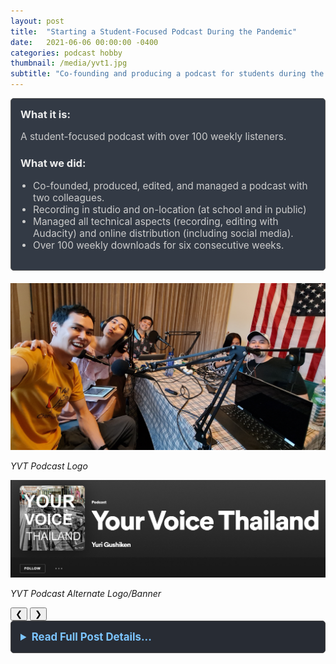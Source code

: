 ```yaml
---
layout: post
title:  "Starting a Student-Focused Podcast During the Pandemic"
date:   2021-06-06 00:00:00 -0400
categories: podcast hobby
thumbnail: /media/yvt1.jpg
subtitle: "Co-founding and producing a podcast for students during the pandemic."
---
```


<div style="padding: 15px; border: 1px solid #555; border-radius: 5px; margin-bottom: 20px; background-color: #333a45;">
  <h3 style="margin-top: 0; color: #eee;">What it is:</h3>
  <p style="font-size: 1.1em; color: #ccc;">A student-focused podcast with over 100 weekly listeners.</p>
  
  <h3 style="color: #eee;">What we did:</h3>
  <ul style="font-size: 1.1em; list-style-type: disc; padding-left: 20px; color: #ccc;">
    <li>Co-founded, produced, edited, and managed a podcast with two colleagues.</li>
    <li>Recording in studio and on-location (at school and in public)</li>
    <li>Managed all technical aspects (recording, editing with Audacity) and online distribution (including social media).</li>
    <li>Over 100 weekly downloads for six consecutive weeks.</li>
  </ul>
</div>

<link rel="stylesheet" href="/assets/css/carousel.css">

<div class="image-carousel">
  <div class="carousel-slides">
    <div class="carousel-slide">
      <img src="/media/yvt1.jpg" alt="YVT Podcast Logo" />
      <p><em>YVT Podcast Logo</em></p>
    </div>
    <div class="carousel-slide">
       <img src="/media/yvt2.png" alt="YVT Podcast Alternate Logo/Banner" />
       <p><em>YVT Podcast Alternate Logo/Banner</em></p>
    </div>
  </div>
  <button class="carousel-button prev">&#10094;</button>
  <button class="carousel-button next">&#10095;</button>
  <div class="carousel-thumbnails">
    <!-- Thumbnails will be generated by JS -->
  </div>
</div>

<details style="margin-bottom: 20px; background-color: #282c34; padding: 15px; border-radius: 5px; border: 1px solid #444;">
  <summary style="cursor: pointer; font-weight: bold; color: #7cc5ff; font-size: 1.2em;">Read Full Post Details...</summary>
  <div style="padding-top: 15px; color: #bbb;" markdown="1">

I started a student-focused podcast to give a voice to my students who were home for months and missed school. I had co-hosts 'Em' and 'Chief', both friends from work. I was producer, editor, and manager of the posts and social media. We used a Tascam recorder, four XLR microphones, and Audacity for editing. 

We spent many hours recording and producing shows. We brought microphones to school and students told stories about their experiences. At our peak we had 50 weekly downloads, totally over a hundred. We suppose most downloads were students at our school. 

Click [here](https://open.spotify.com/show/2fYsbdJsTzGeW3uKe5ks14) for the Spotify link.
<p>&nbsp;</p>

  </div>
</details>

<script src="/assets/js/carousel.js"></script>
    